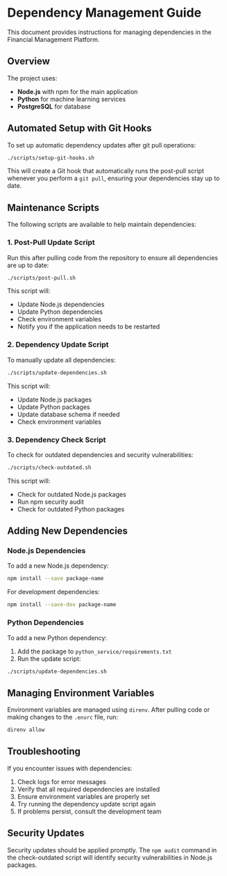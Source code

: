 # Dependency Management Guide

This document provides instructions for managing dependencies in the Financial Management Platform.

## Overview

The project uses:
- **Node.js** with npm for the main application
- **Python** for machine learning services
- **PostgreSQL** for database

## Automated Setup with Git Hooks

To set up automatic dependency updates after git pull operations:

```bash
./scripts/setup-git-hooks.sh
```

This will create a Git hook that automatically runs the post-pull script whenever you perform a `git pull`, ensuring your dependencies stay up to date.

## Maintenance Scripts

The following scripts are available to help maintain dependencies:

### 1. Post-Pull Update Script

Run this after pulling code from the repository to ensure all dependencies are up to date:

```bash
./scripts/post-pull.sh
```

This script will:
- Update Node.js dependencies
- Update Python dependencies
- Check environment variables
- Notify you if the application needs to be restarted

### 2. Dependency Update Script

To manually update all dependencies:

```bash
./scripts/update-dependencies.sh
```

This script will:
- Update Node.js packages
- Update Python packages
- Update database schema if needed
- Check environment variables

### 3. Dependency Check Script

To check for outdated dependencies and security vulnerabilities:

```bash
./scripts/check-outdated.sh
```

This script will:
- Check for outdated Node.js packages
- Run npm security audit
- Check for outdated Python packages

## Adding New Dependencies

### Node.js Dependencies

To add a new Node.js dependency:

```bash
npm install --save package-name
```

For development dependencies:

```bash
npm install --save-dev package-name
```

### Python Dependencies

To add a new Python dependency:

1. Add the package to `python_service/requirements.txt`
2. Run the update script:

```bash
./scripts/update-dependencies.sh
```

## Managing Environment Variables

Environment variables are managed using `direnv`. After pulling code or making changes to the `.envrc` file, run:

```bash
direnv allow
```

## Troubleshooting

If you encounter issues with dependencies:

1. Check logs for error messages
2. Verify that all required dependencies are installed
3. Ensure environment variables are properly set
4. Try running the dependency update script again
5. If problems persist, consult the development team

## Security Updates

Security updates should be applied promptly. The `npm audit` command in the check-outdated script will identify security vulnerabilities in Node.js packages.